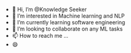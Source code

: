 - 👋 Hi, I’m @Knowledge Seeker
- 👀 I’m interested in Machine learning and NLP
- 🌱 I’m currently learning software engineering
- 💞️ I’m looking to collaborate on any ML tasks
- 📫 How to reach me ...
- 😄 
<!---
Knowledge7seeker/Knowledge7seeker is a ✨ special ✨ repository because its `README.md` (this file) appears on your GitHub profile.
You can click the Preview link to take a look at your changes.
--->

